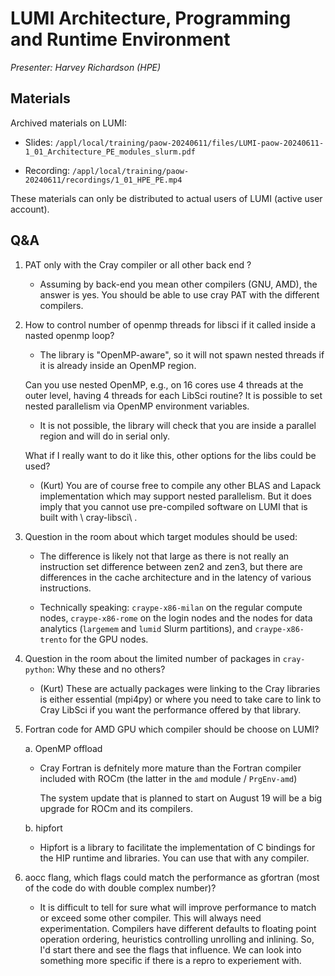 # LUMI Architecture, Programming and Runtime Environment

*Presenter: Harvey Richardson (HPE)*

## Materials

<!--
Temporary location of materials (for the lifetime of the training project):

-   Slides: `/project/project_465001154/Slides/HPE/01_Architecture_PE_modules_slurm.pdf`
-->

Archived materials on LUMI:

-   Slides: `/appl/local/training/paow-20240611/files/LUMI-paow-20240611-1_01_Architecture_PE_modules_slurm.pdf`

-   Recording: `/appl/local/training/paow-20240611/recordings/1_01_HPE_PE.mp4`

These materials can only be distributed to actual users of LUMI (active user account).


## Q&A

1.  PAT only with the Cray compiler or all other back end ?

    -    Assuming by back-end you mean other compilers (GNU, AMD), the answer is yes. You should be able to use cray PAT with the different compilers.

2.  How to control number of openmp threads for libsci if it called inside a nasted openmp loop?
    -   The library is "OpenMP-aware", so it will not spawn nested threads if it is already inside an OpenMP region. 
   
    Can you use nested OpenMP, e.g., on 16 cores use 4 threads at the outer level, having 4 threads for each LibSci routine? It is possible to set nested parallelism via OpenMP environment variables.

    -   It is not possible, the library will check that you are inside a parallel region and will do in serial only.

    What if I really want to do it like this, other options for the libs could be used?

    -   (Kurt) You are of course free to compile any other BLAS and Lapack implementation which may support nested parallelism. But it does imply that you cannot use pre-compiled software on LUMI that is built with \ cray-libsci\ .

3.  Question in the room about which target modules should be used:

    -   The difference is likely not that large as there is not really an instruction set difference between zen2 and
        zen3, but there are differences in the cache architecture and in the latency of various instructions.

    -   Technically speaking: `craype-x86-milan` on the regular compute nodes, `craype-x86-rome` on the login nodes and
        the nodes for data analytics (`largemem` and `lumid` Slurm partitions), and `craype-x86-trento` for the GPU nodes.

4.  Question in the room about the limited number of packages in `cray-python`: Why these and no others?

    -    (Kurt) These are actually packages were linking to the Cray libraries is either essential (mpi4py) or where you need to take care to link to Cray LibSci if you want the performance offered by that library.

5.  Fortran code for AMD GPU which compiler should be choose on LUMI?
 
    a.  OpenMP offload
   
       -   Cray Fortran is defnitely more mature than the Fortran compiler included with ROCm (the latter in the `amd` module / `PrgEnv-amd`)

           The system update that is planned to start on August 19 will be a big upgrade for ROCm and its compilers.

    b.  hipfort
   
       -   Hipfort is a library to facilitate the implementation of C bindings 
           for the HIP runtime and libraries.
           You can use that with any compiler.

6.  aocc flang, which flags could match the performance as gfortran (most of the code do with double complex number)?

    -   It is difficult to tell for sure what will improve performance to match or exceed some other compiler. This will always need experimentation. Compilers have different defaults to floating point operation ordering, heuristics controlling unrolling and inlining. So, I'd start there and see the flags that influence. We can look into something more specific if there is a repro to experiement with. 
